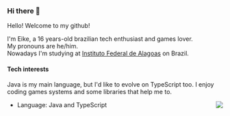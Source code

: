 ### Hi there 👋

Hello! Welcome to my github!

I'm Eike, a 16 years-old brazilian tech enthusiast and games lover.<br>
My pronouns are he/him.<br>
Nowadays I'm studying at [Instituto Federal de Alagoas](https://www2.ifal.edu.br) on Brazil.

#### Tech interests

Java is my main language, but I'd like to evolve on TypeScript too. I enjoy coding games systems and some libraries that help me to.

<img align="right" src="https://github-readme-stats.vercel.app/api?username=eikefab&hide=stars,contribs&hide_rank=true&hide_title=true&count_private=true"/>

* Language: Java and TypeScript


